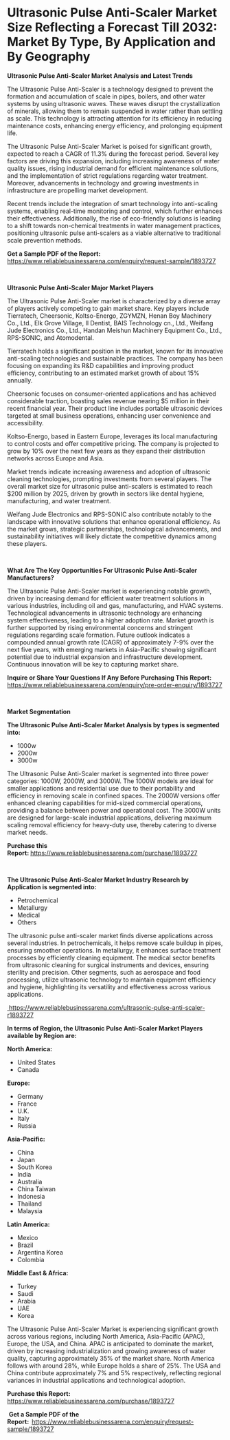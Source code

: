 <p><h1>Ultrasonic Pulse Anti-Scaler Market Size Reflecting a Forecast Till 2032: Market By Type, By Application and By Geography</h1></p><p><strong>Ultrasonic Pulse Anti-Scaler Market Analysis and Latest Trends</strong></p>
<p><p>The Ultrasonic Pulse Anti-Scaler is a technology designed to prevent the formation and accumulation of scale in pipes, boilers, and other water systems by using ultrasonic waves. These waves disrupt the crystallization of minerals, allowing them to remain suspended in water rather than settling as scale. This technology is attracting attention for its efficiency in reducing maintenance costs, enhancing energy efficiency, and prolonging equipment life.</p><p>The Ultrasonic Pulse Anti-Scaler Market is poised for significant growth, expected to reach a CAGR of 11.3% during the forecast period. Several key factors are driving this expansion, including increasing awareness of water quality issues, rising industrial demand for efficient maintenance solutions, and the implementation of strict regulations regarding water treatment. Moreover, advancements in technology and growing investments in infrastructure are propelling market development.</p><p>Recent trends include the integration of smart technology into anti-scaling systems, enabling real-time monitoring and control, which further enhances their effectiveness. Additionally, the rise of eco-friendly solutions is leading to a shift towards non-chemical treatments in water management practices, positioning ultrasonic pulse anti-scalers as a viable alternative to traditional scale prevention methods.</p></p>
<p><strong>Get a Sample PDF of the Report:&nbsp;</strong> <a href="https://www.reliablebusinessarena.com/enquiry/request-sample/1893727?utm_campaign=3164&utm_medium=2&utm_source=Github&utm_content=ia&utm_term=12042025&utm_id=ultrasonic-pulse-anti-scaler">https://www.reliablebusinessarena.com/enquiry/request-sample/1893727</a></p>
<p>&nbsp;</p>
<p><strong>Ultrasonic Pulse Anti-Scaler Major Market Players</strong></p>
<p><p>The Ultrasonic Pulse Anti-Scaler market is characterized by a diverse array of players actively competing to gain market share. Key players include Tierratech, Cheersonic, Koltso-Energo, ZGYMZN, Henan Boy Machinery Co., Ltd., Elk Grove Village, Il Dentist, BAIS Technology cn., Ltd., Weifang Jude Electronics Co., Ltd., Handan Meishun Machinery Equipment Co., Ltd., RPS-SONIC, and Atomodental.</p><p>Tierratech holds a significant position in the market, known for its innovative anti-scaling technologies and sustainable practices. The company has been focusing on expanding its R&D capabilities and improving product efficiency, contributing to an estimated market growth of about 15% annually. </p><p>Cheersonic focuses on consumer-oriented applications and has achieved considerable traction, boasting sales revenue nearing $5 million in their recent financial year. Their product line includes portable ultrasonic devices targeted at small business operations, enhancing user convenience and accessibility.</p><p>Koltso-Energo, based in Eastern Europe, leverages its local manufacturing to control costs and offer competitive pricing. The company is projected to grow by 10% over the next few years as they expand their distribution networks across Europe and Asia.</p><p>Market trends indicate increasing awareness and adoption of ultrasonic cleaning technologies, prompting investments from several players. The overall market size for ultrasonic pulse anti-scalers is estimated to reach $200 million by 2025, driven by growth in sectors like dental hygiene, manufacturing, and water treatment.</p><p>Weifang Jude Electronics and RPS-SONIC also contribute notably to the landscape with innovative solutions that enhance operational efficiency. As the market grows, strategic partnerships, technological advancements, and sustainability initiatives will likely dictate the competitive dynamics among these players.</p></p>
<p>&nbsp;</p>
<p><strong>What Are The Key Opportunities For Ultrasonic Pulse Anti-Scaler Manufacturers?</strong></p>
<p><p>The Ultrasonic Pulse Anti-Scaler market is experiencing notable growth, driven by increasing demand for efficient water treatment solutions in various industries, including oil and gas, manufacturing, and HVAC systems. Technological advancements in ultrasonic technology are enhancing system effectiveness, leading to a higher adoption rate. Market growth is further supported by rising environmental concerns and stringent regulations regarding scale formation. Future outlook indicates a compounded annual growth rate (CAGR) of approximately 7-9% over the next five years, with emerging markets in Asia-Pacific showing significant potential due to industrial expansion and infrastructure development. Continuous innovation will be key to capturing market share.</p></p>
<p><strong>Inquire or Share Your Questions If Any Before Purchasing This Report:</strong> <a href="https://www.reliablebusinessarena.com/enquiry/pre-order-enquiry/1893727?utm_campaign=3164&utm_medium=2&utm_source=Github&utm_content=ia&utm_term=12042025&utm_id=ultrasonic-pulse-anti-scaler">https://www.reliablebusinessarena.com/enquiry/pre-order-enquiry/1893727</a></p>
<p>&nbsp;</p>
<p><strong>Market Segmentation</strong></p>
<p><strong>The Ultrasonic Pulse Anti-Scaler Market Analysis by types is segmented into:</strong></p>
<p><ul><li>1000w</li><li>2000w</li><li>3000w</li></ul></p>
<p><p>The Ultrasonic Pulse Anti-Scaler market is segmented into three power categories: 1000W, 2000W, and 3000W. The 1000W models are ideal for smaller applications and residential use due to their portability and efficiency in removing scale in confined spaces. The 2000W versions offer enhanced cleaning capabilities for mid-sized commercial operations, providing a balance between power and operational cost. The 3000W units are designed for large-scale industrial applications, delivering maximum scaling removal efficiency for heavy-duty use, thereby catering to diverse market needs.</p></p>
<p><strong>Purchase this Report:&nbsp;</strong><a href="https://www.reliablebusinessarena.com/purchase/1893727?utm_campaign=3164&utm_medium=2&utm_source=Github&utm_content=ia&utm_term=12042025&utm_id=ultrasonic-pulse-anti-scaler">https://www.reliablebusinessarena.com/purchase/1893727</a></p>
<p>&nbsp;</p>
<p><strong>The Ultrasonic Pulse Anti-Scaler Market Industry Research by Application is segmented into:</strong></p>
<p><ul><li>Petrochemical</li><li>Metallurgy</li><li>Medical</li><li>Others</li></ul></p>
<p><p>The ultrasonic pulse anti-scaler market finds diverse applications across several industries. In petrochemicals, it helps remove scale buildup in pipes, ensuring smoother operations. In metallurgy, it enhances surface treatment processes by efficiently cleaning equipment. The medical sector benefits from ultrasonic cleaning for surgical instruments and devices, ensuring sterility and precision. Other segments, such as aerospace and food processing, utilize ultrasonic technology to maintain equipment efficiency and hygiene, highlighting its versatility and effectiveness across various applications.</p></p>
<p><a href="https://www.reliablebusinessarena.com/ultrasonic-pulse-anti-scaler-r1893727?utm_campaign=3164&utm_medium=2&utm_source=Github&utm_content=ia&utm_term=12042025&utm_id=ultrasonic-pulse-anti-scaler">&nbsp;https://www.reliablebusinessarena.com/ultrasonic-pulse-anti-scaler-r1893727</a></p>
<p><strong>In terms of Region, the Ultrasonic Pulse Anti-Scaler Market Players available by Region are:</strong></p>
<p>
    <p> <strong> North America: </strong>
        <ul>
            <li>United States</li>
            <li>Canada</li>
        </ul>
        </p> 
    <p> <strong> Europe: </strong>
        <ul>
            <li>Germany</li>
            <li>France</li>
            <li>U.K.</li>
            <li>Italy</li>
            <li>Russia</li>
        </ul>
        </p> 
    <p> <strong> Asia-Pacific: </strong>
        <ul>
            <li>China</li>
            <li>Japan</li>
            <li>South Korea</li>
            <li>India</li>
            <li>Australia</li>
            <li>China Taiwan</li>
            <li>Indonesia</li>
            <li>Thailand</li>
            <li>Malaysia</li>
        </ul>
        </p> 
    <p> <strong> Latin America: </strong>
        <ul>
            <li>Mexico</li>
            <li>Brazil</li>
            <li>Argentina Korea</li>
            <li>Colombia</li>
        </ul>
        </p> 
    <p> <strong> Middle East & Africa: </strong>
        <ul>
            <li>Turkey</li>
            <li>Saudi</li>
            <li>Arabia</li>
            <li>UAE</li>
            <li>Korea</li>
        </ul>
    </p>
    </p>
<p><p>The Ultrasonic Pulse Anti-Scaler Market is experiencing significant growth across various regions, including North America, Asia-Pacific (APAC), Europe, the USA, and China. APAC is anticipated to dominate the market, driven by increasing industrialization and growing awareness of water quality, capturing approximately 35% of the market share. North America follows with around 28%, while Europe holds a share of 25%. The USA and China contribute approximately 7% and 5% respectively, reflecting regional variances in industrial applications and technological adoption.</p></p>
<p><strong>Purchase this Report: </strong><a href="https://www.reliablebusinessarena.com/purchase/1893727?utm_campaign=3164&utm_medium=2&utm_source=Github&utm_content=ia&utm_term=12042025&utm_id=ultrasonic-pulse-anti-scaler">https://www.reliablebusinessarena.com/purchase/1893727</a></p>
<p>&nbsp;<strong>Get a Sample PDF of the Report:&nbsp;&nbsp;</strong><a href="https://www.reliablebusinessarena.com/enquiry/request-sample/1893727?utm_campaign=3164&utm_medium=2&utm_source=Github&utm_content=ia&utm_term=12042025&utm_id=ultrasonic-pulse-anti-scaler">https://www.reliablebusinessarena.com/enquiry/request-sample/1893727</a></p>
<p><strong></strong></p>
<p><p></p><p></p><p></p></p>
